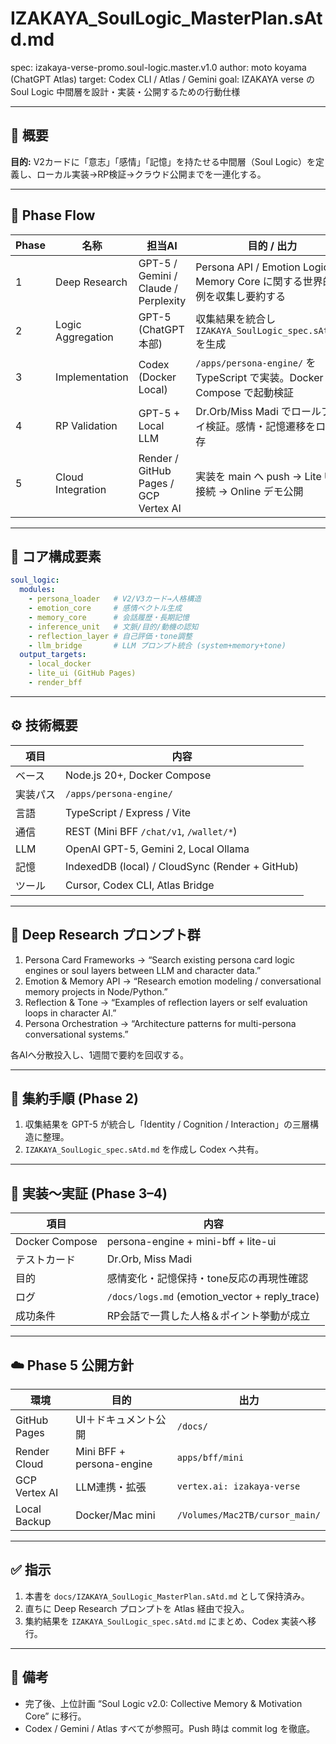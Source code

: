 # IZAKAYA_SoulLogic_MasterPlan.sAtd.md

spec: izakaya-verse-promo.soul-logic.master.v1.0
author: moto koyama (ChatGPT Atlas)
target: Codex CLI / Atlas / Gemini
goal: IZAKAYA verse の Soul Logic 中間層を設計・実装・公開するための行動仕様

---

## 📘 概要
**目的:** V2カードに「意志」「感情」「記憶」を持たせる中間層（Soul Logic）を定義し、ローカル実装→RP検証→クラウド公開までを一連化する。

---

## 🧩 Phase Flow
| Phase | 名称 | 担当AI | 目的 / 出力 |
| --- | --- | --- | --- |
| 1 | Deep Research | GPT-5 / Gemini / Claude / Perplexity | Persona API / Emotion Logic / Memory Core に関する世界的事例を収集し要約する |
| 2 | Logic Aggregation | GPT-5 (ChatGPT本部) | 収集結果を統合し `IZAKAYA_SoulLogic_spec.sAtd.md` を生成 |
| 3 | Implementation | Codex (Docker Local) | `/apps/persona-engine/` を TypeScript で実装。Docker Compose で起動検証 |
| 4 | RP Validation | GPT-5 + Local LLM | Dr.Orb/Miss Madi でロールプレイ検証。感情・記憶遷移をログ保存 |
| 5 | Cloud Integration | Render / GitHub Pages / GCP Vertex AI | 実装を main へ push → Lite UI と接続 → Online デモ公開 |

---

## 🧱 コア構成要素
```yaml
soul_logic:
  modules:
    - persona_loader   # V2/V3カード→人格構造
    - emotion_core     # 感情ベクトル生成
    - memory_core      # 会話履歴・長期記憶
    - inference_unit   # 文脈/目的/動機の認知
    - reflection_layer # 自己評価・tone調整
    - llm_bridge       # LLM プロンプト統合 (system+memory+tone)
  output_targets:
    - local_docker
    - lite_ui (GitHub Pages)
    - render_bff
```

---

## ⚙️ 技術概要
| 項目 | 内容 |
| --- | --- |
| ベース | Node.js 20+, Docker Compose |
| 実装パス | `/apps/persona-engine/` |
| 言語 | TypeScript / Express / Vite |
| 通信 | REST (Mini BFF `/chat/v1`, `/wallet/*`) |
| LLM | OpenAI GPT-5, Gemini 2, Local Ollama |
| 記憶 | IndexedDB (local) / CloudSync (Render + GitHub) |
| ツール | Cursor, Codex CLI, Atlas Bridge |

---

## 🧠 Deep Research プロンプト群
1. Persona Card Frameworks → “Search existing persona card logic engines or soul layers between LLM and character data.”
2. Emotion & Memory API → “Research emotion modeling / conversational memory projects in Node/Python.”
3. Reflection & Tone → “Examples of reflection layers or self evaluation loops in character AI.”
4. Persona Orchestration → “Architecture patterns for multi-persona conversational systems.”

各AIへ分散投入し、1週間で要約を回収する。

---

## 🧭 集約手順 (Phase 2)
1. 収集結果を GPT-5 が統合し「Identity / Cognition / Interaction」の三層構造に整理。
2. `IZAKAYA_SoulLogic_spec.sAtd.md` を作成し Codex へ共有。

---

## 🧪 実装～実証 (Phase 3–4)
| 項目 | 内容 |
| --- | --- |
| Docker Compose | persona-engine + mini-bff + lite-ui |
| テストカード | Dr.Orb, Miss Madi |
| 目的 | 感情変化・記憶保持・tone反応の再現性確認 |
| ログ | `/docs/logs.md` (emotion_vector + reply_trace) |
| 成功条件 | RP会話で一貫した人格＆ポイント挙動が成立 |

---

## ☁️ Phase 5 公開方針
| 環境 | 目的 | 出力 |
| --- | --- | --- |
| GitHub Pages | UI＋ドキュメント公開 | `/docs/` |
| Render Cloud | Mini BFF + persona-engine | `apps/bff/mini` |
| GCP Vertex AI | LLM連携・拡張 | `vertex.ai: izakaya-verse` |
| Local Backup | Docker/Mac mini | `/Volumes/Mac2TB/cursor_main/` |

---

## ✅ 指示
1. 本書を `docs/IZAKAYA_SoulLogic_MasterPlan.sAtd.md` として保持済み。
2. 直ちに Deep Research プロンプトを Atlas 経由で投入。
3. 集約結果を `IZAKAYA_SoulLogic_spec.sAtd.md` にまとめ、Codex 実装へ移行。

---

## 📝 備考
- 完了後、上位計画 “Soul Logic v2.0: Collective Memory & Motivation Core” に移行。
- Codex / Gemini / Atlas すべてが参照可。Push 時は commit log を徹底。
